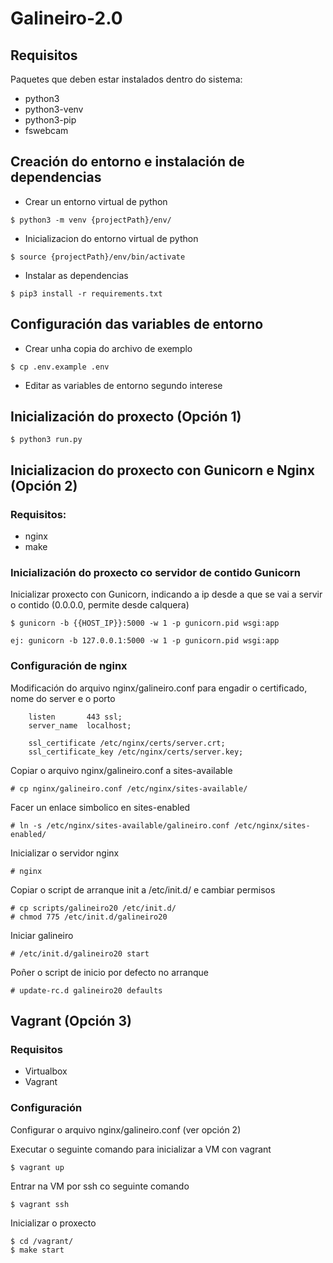 # Galineiro-2.0

## Requisitos
Paquetes que deben estar instalados dentro do sistema:

* python3
* python3-venv
* python3-pip
* fswebcam

## Creación do entorno e instalación de dependencias

* Crear un entorno virtual de python
```shell
$ python3 -m venv {projectPath}/env/
```

* Inicializacion do entorno virtual de python
```
$ source {projectPath}/env/bin/activate
```

* Instalar as dependencias
```shell
$ pip3 install -r requirements.txt
```

## Configuración das variables de entorno

* Crear unha copia do archivo de exemplo
```shell
$ cp .env.example .env
```

* Editar as variables de entorno segundo interese

## Inicialización do proxecto (Opción 1)

```shell
$ python3 run.py
```

## Inicializacion do proxecto con Gunicorn e Nginx (Opción 2)

### Requisitos:
* nginx
* make

### Inicialización do proxecto co servidor de contido Gunicorn
Inicializar proxecto con Gunicorn, indicando a ip desde a que se vai a servir o contido (0.0.0.0, permite desde calquera)

```shell
$ gunicorn -b {{HOST_IP}}:5000 -w 1 -p gunicorn.pid wsgi:app

ej: gunicorn -b 127.0.0.1:5000 -w 1 -p gunicorn.pid wsgi:app
```

### Configuración de nginx
Modificación do arquivo nginx/galineiro.conf para engadir o certificado, nome do server e o porto

```
    listen       443 ssl;
    server_name  localhost;

    ssl_certificate /etc/nginx/certs/server.crt;
    ssl_certificate_key /etc/nginx/certs/server.key;
```

Copiar o arquivo nginx/galineiro.conf a sites-available
```shell
# cp nginx/galineiro.conf /etc/nginx/sites-available/
```

Facer un enlace simbolico en sites-enabled
```shell
# ln -s /etc/nginx/sites-available/galineiro.conf /etc/nginx/sites-enabled/
```

Inicializar o servidor nginx
```shell
# nginx
```

Copiar o script de arranque init a /etc/init.d/ e cambiar permisos
```shell
# cp scripts/galineiro20 /etc/init.d/
# chmod 775 /etc/init.d/galineiro20
```

Iniciar galineiro
```shell
# /etc/init.d/galineiro20 start
```

Poñer o script de inicio por defecto no arranque
```shell
# update-rc.d galineiro20 defaults
```

## Vagrant (Opción 3)
### Requisitos
* Virtualbox
* Vagrant

### Configuración
Configurar o arquivo nginx/galineiro.conf (ver opción 2)

Executar o seguinte comando para inicializar a VM con vagrant
```shell
$ vagrant up
```

Entrar na VM por ssh co seguinte comando
```shell
$ vagrant ssh
```

Inicializar o proxecto
```shell
$ cd /vagrant/
$ make start
```